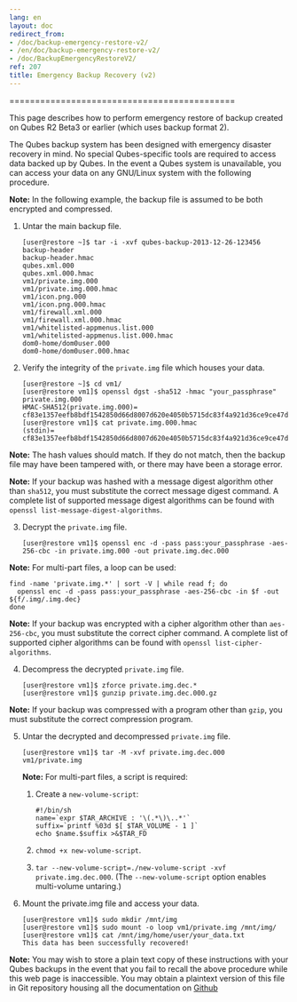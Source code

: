 ```yaml
---
lang: en
layout: doc
redirect_from:
- /doc/backup-emergency-restore-v2/
- /en/doc/backup-emergency-restore-v2/
- /doc/BackupEmergencyRestoreV2/
ref: 207
title: Emergency Backup Recovery (v2)
---
```


============================================

This page describes how to perform emergency restore of backup created on Qubes
R2 Beta3 or earlier (which uses backup format 2).

The Qubes backup system has been designed with emergency disaster recovery in
mind. No special Qubes-specific tools are required to access data backed up by
Qubes. In the event a Qubes system is unavailable, you can access your data on
any GNU/Linux system with the following procedure.

**Note:** In the following example, the backup file is assumed to be both
encrypted and compressed.

1. Untar the main backup file.

    ~~~
    [user@restore ~]$ tar -i -xvf qubes-backup-2013-12-26-123456
    backup-header
    backup-header.hmac
    qubes.xml.000
    qubes.xml.000.hmac
    vm1/private.img.000
    vm1/private.img.000.hmac
    vm1/icon.png.000
    vm1/icon.png.000.hmac
    vm1/firewall.xml.000
    vm1/firewall.xml.000.hmac
    vm1/whitelisted-appmenus.list.000
    vm1/whitelisted-appmenus.list.000.hmac
    dom0-home/dom0user.000
    dom0-home/dom0user.000.hmac
    ~~~

2. Verify the integrity of the `private.img` file which houses your data.

    ~~~
    [user@restore ~]$ cd vm1/
    [user@restore vm1]$ openssl dgst -sha512 -hmac "your_passphrase" private.img.000
    HMAC-SHA512(private.img.000)= cf83e1357eefb8bdf1542850d66d8007d620e4050b5715dc83f4a921d36ce9ce47d0d13c5d85f2b0ff8318d2877eec2f63b931bd47417a81a538327af927da3e
    [user@restore vm1]$ cat private.img.000.hmac
    (stdin)= cf83e1357eefb8bdf1542850d66d8007d620e4050b5715dc83f4a921d36ce9ce47d0d13c5d85f2b0ff8318d2877eec2f63b931bd47417a81a538327af927da3e
    ~~~

  **Note:** The hash values should match. If they do not match, then the backup
  file may have been tampered with, or there may have been a storage error.

  **Note:** If your backup was hashed with a message digest algorithm other
  than `sha512`, you must substitute the correct message digest command. A
  complete list of supported message digest algorithms can be found with
  `openssl list-message-digest-algorithms`.

3. Decrypt the `private.img` file.

    ~~~
    [user@restore vm1]$ openssl enc -d -pass pass:your_passphrase -aes-256-cbc -in private.img.000 -out private.img.dec.000
    ~~~

  **Note:** For multi-part files, a loop can be used:

  ~~~
  find -name 'private.img.*' | sort -V | while read f; do
    openssl enc -d -pass pass:your_passphrase -aes-256-cbc -in $f -out
  ${f/.img/.img.dec}
  done
  ~~~

  **Note:** If your backup was encrypted with a cipher algorithm other than
  `aes-256-cbc`, you must substitute the correct cipher command. A complete
  list of supported cipher algorithms can be found with `openssl
  list-cipher-algorithms`.

4. Decompress the decrypted `private.img` file.

    ~~~
    [user@restore vm1]$ zforce private.img.dec.*
    [user@restore vm1]$ gunzip private.img.dec.000.gz
    ~~~

  **Note:** If your backup was compressed with a program other than `gzip`, you
  must substitute the correct compression program.

5. Untar the decrypted and decompressed `private.img` file.

    ~~~
    [user@restore vm1]$ tar -M -xvf private.img.dec.000
    vm1/private.img
    ~~~

    **Note:** For multi-part files, a script is required:

    1. Create a `new-volume-script`:

        ~~~
        #!/bin/sh
        name=`expr $TAR_ARCHIVE : '\(.*\)\..*'`
        suffix=`printf %03d $[ $TAR_VOLUME - 1 ]`
        echo $name.$suffix >&$TAR_FD
        ~~~

    2. `chmod +x new-volume-script`.
    3. `tar --new-volume-script=./new-volume-script -xvf private.img.dec.000`.
        (The `--new-volume-script` option enables multi-volume untaring.)

6. Mount the private.img file and access your data.

    ~~~
    [user@restore vm1]$ sudo mkdir /mnt/img
    [user@restore vm1]$ sudo mount -o loop vm1/private.img /mnt/img/
    [user@restore vm1]$ cat /mnt/img/home/user/your_data.txt
    This data has been successfully recovered!
    ~~~

  **Note:** You may wish to store a plain text copy of these instructions with
  your Qubes backups in the event that you fail to recall the above procedure
  while this web page is inaccessible. You may obtain a plaintext version of
  this file in Git repository housing all the documentation on [Github](https://github.com/QubesOS/qubes-doc.git)

